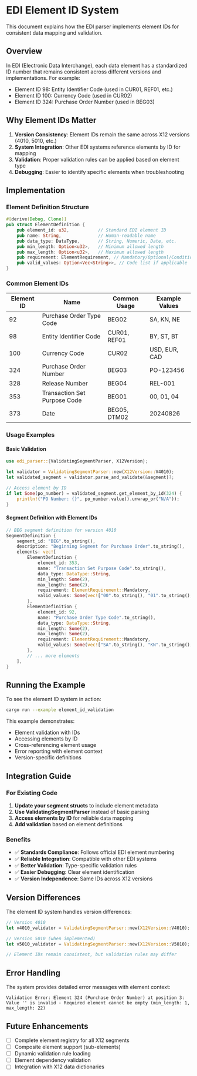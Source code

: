 # EDI Element ID System

This document explains how the EDI parser implements element IDs for consistent data mapping and validation.

## Overview

In EDI (Electronic Data Interchange), each data element has a standardized ID number that remains consistent across different versions and implementations. For example:
- Element ID 98: Entity Identifier Code (used in CUR01, REF01, etc.)
- Element ID 100: Currency Code (used in CUR02)
- Element ID 324: Purchase Order Number (used in BEG03)

## Why Element IDs Matter

1. **Version Consistency**: Element IDs remain the same across X12 versions (4010, 5010, etc.)
2. **System Integration**: Other EDI systems reference elements by ID for mapping
3. **Validation**: Proper validation rules can be applied based on element type
4. **Debugging**: Easier to identify specific elements when troubleshooting

## Implementation

### Element Definition Structure

```rust
#[derive(Debug, Clone)]
pub struct ElementDefinition {
    pub element_id: u32,           // Standard EDI element ID
    pub name: String,              // Human-readable name
    pub data_type: DataType,       // String, Numeric, Date, etc.
    pub min_length: Option<u32>,   // Minimum allowed length
    pub max_length: Option<u32>,   // Maximum allowed length
    pub requirement: ElementRequirement, // Mandatory/Optional/Conditional
    pub valid_values: Option<Vec<String>>, // Code list if applicable
}
```

### Common Element IDs

| Element ID | Name | Common Usage | Example Values |
|------------|------|--------------|----------------|
| 92 | Purchase Order Type Code | BEG02 | SA, KN, NE |
| 98 | Entity Identifier Code | CUR01, REF01 | BY, ST, BT |
| 100 | Currency Code | CUR02 | USD, EUR, CAD |
| 324 | Purchase Order Number | BEG03 | PO-123456 |
| 328 | Release Number | BEG04 | REL-001 |
| 353 | Transaction Set Purpose Code | BEG01 | 00, 01, 04 |
| 373 | Date | BEG05, DTM02 | 20240826 |

### Usage Examples

#### Basic Validation

```rust
use edi_parser::{ValidatingSegmentParser, X12Version};

let validator = ValidatingSegmentParser::new(X12Version::V4010);
let validated_segment = validator.parse_and_validate(&segment)?;

// Access element by ID
if let Some(po_number) = validated_segment.get_element_by_id(324) {
    println!("PO Number: {}", po_number.value().unwrap_or("N/A"));
}
```

#### Segment Definition with Element IDs

```rust
// BEG segment definition for version 4010
SegmentDefinition {
    segment_id: "BEG".to_string(),
    description: "Beginning Segment for Purchase Order".to_string(),
    elements: vec![
        ElementDefinition {
            element_id: 353,
            name: "Transaction Set Purpose Code".to_string(),
            data_type: DataType::String,
            min_length: Some(2),
            max_length: Some(2),
            requirement: ElementRequirement::Mandatory,
            valid_values: Some(vec!["00".to_string(), "01".to_string(), "04".to_string()]),
        },
        ElementDefinition {
            element_id: 92,
            name: "Purchase Order Type Code".to_string(),
            data_type: DataType::String,
            min_length: Some(2),
            max_length: Some(2),
            requirement: ElementRequirement::Mandatory,
            valid_values: Some(vec!["SA".to_string(), "KN".to_string(), "NE".to_string()]),
        },
        // ... more elements
    ],
}
```

## Running the Example

To see the element ID system in action:

```bash
cargo run --example element_id_validation
```

This example demonstrates:
- Element validation with IDs
- Accessing elements by ID
- Cross-referencing element usage
- Error reporting with element context
- Version-specific definitions

## Integration Guide

### For Existing Code

1. **Update your segment structs** to include element metadata
2. **Use ValidatingSegmentParser** instead of basic parsing
3. **Access elements by ID** for reliable data mapping
4. **Add validation** based on element definitions

### Benefits

- ✅ **Standards Compliance**: Follows official EDI element numbering
- ✅ **Reliable Integration**: Compatible with other EDI systems
- ✅ **Better Validation**: Type-specific validation rules
- ✅ **Easier Debugging**: Clear element identification
- ✅ **Version Independence**: Same IDs across X12 versions

## Version Differences

The element ID system handles version differences:

```rust
// Version 4010
let v4010_validator = ValidatingSegmentParser::new(X12Version::V4010);

// Version 5010 (when implemented)
let v5010_validator = ValidatingSegmentParser::new(X12Version::V5010);

// Element IDs remain consistent, but validation rules may differ
```

## Error Handling

The system provides detailed error messages with element context:

```
Validation Error: Element 324 (Purchase Order Number) at position 3: 
Value '' is invalid - Required element cannot be empty (min_length: 1, max_length: 22)
```

## Future Enhancements

- [ ] Complete element registry for all X12 segments
- [ ] Composite element support (sub-elements)
- [ ] Dynamic validation rule loading
- [ ] Element dependency validation
- [ ] Integration with X12 data dictionaries
